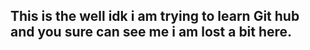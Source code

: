 ## **This is the well idk i am trying to learn Git hub and you sure can see me i am lost a bit here.**
